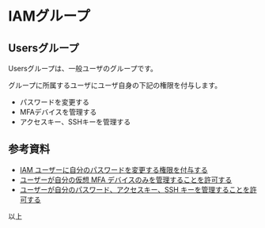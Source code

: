 # IAMグループ

## Usersグループ

Usersグループは、一般ユーザのグループです。

グループに所属するユーザにユーザ自身の下記の権限を付与します。

* パスワードを変更する
* MFAデバイスを管理する
* アクセスキー、SSHキーを管理する

## 参考資料

* [IAM ユーザーに自分のパスワードを変更する権限を付与する](https://docs.aws.amazon.com/ja_jp/IAM/latest/UserGuide/id_credentials_passwords_enable-user-change.html)
* [ユーザーが自分の仮想 MFA デバイスのみを管理することを許可する](https://docs.aws.amazon.com/ja_jp/IAM/latest/UserGuide/id_credentials_delegate-permissions_examples.html#creds-policies-mfa-console)
* [ユーザーが自分のパスワード、アクセスキー、SSH キーを管理することを許可する](https://docs.aws.amazon.com/ja_jp/IAM/latest/UserGuide/id_credentials_delegate-permissions_examples.html#creds-policies-credentials)

以上
